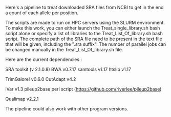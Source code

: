 Here's a pipeline to treat downloaded SRA files from NCBI to get in the end a count of each allele per position.

The scripts are made to run on HPC servers using the SLURM environment. 
To make this work, you can either launch the Treat_single_library.sh bash script alone or specify a list of libraries to the Treat_List_Of_library.sh bash script. 
The complete path of the SRA file need to be present in the text file that will be given, including the ".sra suffix". The number of parallel jobs can be changed manually in the Treat_List_Of_library.sh file.


Here are the current dependencies :

SRA toolkit (v 2.1.0.8)
BWA v0.7.17
samtools v1.17
htslib v1.17

TrimGalore! v0.6.0
CutAdapt v4.2

iVar v1.3
pileup2base perl script (https://github.com/riverlee/pileup2base)

Qualimap v2.2.1

The pipeline could also work with other program versions.
